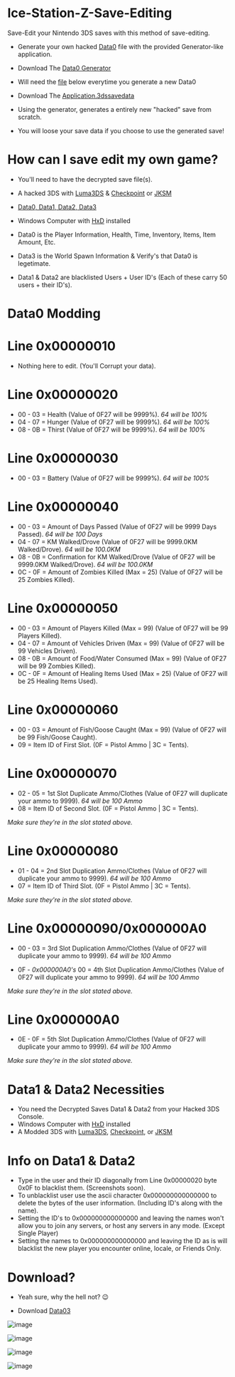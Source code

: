 # Ice-Station-Z-Save-Editing
Save-Edit your Nintendo 3DS saves with this method of save-editing.

- Generate your own hacked [Data0](https://github.com/Cracko298/Ice-Station-Z-Save-Editing/blob/main/_meta/Data0) file with the provided Generator-like application.

- Download The [Data0 Generator](https://github.com/Cracko298/Ice-Station-Z-Save-Editing/files/7974716/Data0.Generator.zip)

- Will need the [file](https://github.com/Cracko298/Ice-Station-Z-Save-Editing/releases/download/v2.X/Application.3dssavedata) below everytime you generate a new Data0

- Download The [Application.3dssavedata](https://github.com/Cracko298/Ice-Station-Z-Save-Editing/releases/download/v2.X/Application.3dssavedata)

- Using the generator, generates a entirely new "hacked" save from scratch.

- You will loose your save data if you choose to use the generated save!

# How can I save edit my own game?

- You'll need to have the decrypted save file(s).

- A hacked 3DS with [Luma3DS](https://github.com/Nanquitas/Luma3DS/releases/tag/v10.2.1) & [Checkpoint](https://github.com/FlagBrew/Checkpoint/releases) or [JKSM](https://github.com/J-D-K/JKSM/releases/tag/05.08.2020)

- [Data0, Data1, Data2, Data3](https://github.com/Cracko298/Ice-Station-Z-Save-Editing/files/7974717/Copy.of.Data0.zip)

- Windows Computer with [HxD](https://mh-nexus.de/en/downloads.php?product=HxD20) installed 

- Data0 is the Player Information, Health, Time, Inventory, Items, Item Amount, Etc.

- Data3 is the World Spawn Information & Verify's that Data0 is legetimate.

- Data1 & Data2 are blacklisted Users + User ID's (Each of these carry 50 users + their ID's).

# Data0 Modding

# Line 0x00000010

- Nothing here to edit. (You'll Corrupt your data).

# Line 0x00000020 

- 00 - 03 = Health (Value of 0F27 will be 9999%). *64 will be 100%*
- 04 - 07 = Hunger (Value of 0F27 will be 9999%). *64 will be 100%*
- 08 - 0B = Thirst (Value of 0F27 will be 9999%). *64 will be 100%*

# Line 0x00000030

- 00 - 03 = Battery (Value of 0F27 will be 9999%). *64 will be 100%*

# Line 0x00000040

- 00 - 03 = Amount of Days Passed (Value of 0F27 will be 9999 Days Passed). *64 will be 100 Days*
- 04 - 07 = KM Walked/Drove (Value of 0F27 will be 9999.0KM Walked/Drove). *64 will be 100.0KM*
- 08 - 0B = Confirmation for KM Walked/Drove (Value of 0F27 will be 9999.0KM Walked/Drove). *64 will be 100.0KM*
- 0C - 0F = Amount of Zombies Killed (Max = 25) (Value of 0F27 will be 25 Zombies Killed).

# Line 0x00000050

- 00 - 03 = Amount of Players Killed (Max = 99) (Value of 0F27 will be 99 Players Killed).
- 04 - 07 = Amount of Vehicles Driven (Max = 99) (Value of 0F27 will be 99 Vehicles Driven).
- 08 - 0B = Amount of Food/Water Consumed (Max = 99) (Value of 0F27 will be 99 Zombies Killed).
- 0C - 0F = Amount of Healing Items Used (Max = 25) (Value of 0F27 will be 25 Healing Items Used).

# Line 0x00000060

- 00 - 03 = Amount of Fish/Goose Caught (Max = 99) (Value of 0F27 will be 99 Fish/Goose Caught).
- 09 = Item ID of First Slot. (0F = Pistol Ammo | 3C = Tents).

# Line 0x00000070

- 02 - 05 = 1st Slot Duplicate Ammo/Clothes (Value of 0F27 will duplicate your ammo to 9999). *64 will be 100 Ammo*
- 08 = Item ID of Second Slot. (0F = Pistol Ammo | 3C = Tents).

*Make sure they're in the slot stated above.*

# Line 0x00000080

- 01 - 04 = 2nd Slot Duplication Ammo/Clothes (Value of 0F27 will duplicate your ammo to 9999). *64 will be 100 Ammo*
- 07 = Item ID of Third Slot. (0F = Pistol Ammo | 3C = Tents).

*Make sure they're in the slot stated above.*

# Line 0x00000090/0x000000A0

- 00 - 03 = 3rd Slot Duplication Ammo/Clothes (Value of 0F27 will duplicate your ammo to 9999). *64 will be 100 Ammo*

- 0F - *0x000000A0's* 00 = 4th Slot Duplication Ammo/Clothes (Value of 0F27 will duplicate your ammo to 9999). *64 will be 100 Ammo*

*Make sure they're in the slot stated above.*

# Line 0x000000A0

- 0E - 0F = 5th Slot Duplication Ammo/Clothes (Value of 0F27 will duplicate your ammo to 9999). *64 will be 100 Ammo*

*Make sure they're in the slot stated above.*
















# Data1 & Data2 Necessities
- You need the Decrypted Saves Data1 & Data2 from your Hacked 3DS Console.
- Windows Computer with [HxD](https://mh-nexus.de/en/downloads.php?product=HxD20) installed 
- A Modded 3DS with [Luma3DS](https://github.com/Nanquitas/Luma3DS/releases/tag/v10.2.1), [Checkpoint](https://github.com/FlagBrew/Checkpoint/releases), or [JKSM](https://github.com/J-D-K/JKSM/releases/tag/05.08.2020)

# Info on Data1 & Data2
- Type in the user and their ID diagonally from Line 0x00000020 byte 0x0F to blacklist them. (Screenshots soon).
- To unblacklist user use the ascii character 0x000000000000000 to delete the bytes of the user information. (Including ID's along with the name).
- Setting the ID's to 0x000000000000000 and leaving the names won't allow you to join any servers, or host any servers in any mode. (Except Single Player)
- Setting the names to 0x000000000000000 and leaving the ID as is will blacklist the new player you encounter online, locale, or Friends Only.

# Download?

- Yeah sure, why the hell not? 😉

- Download [Data03](https://github.com/Cracko298/Ice-Station-Z-Save-Editing/files/7974717/Copy.of.Data0.zip)

![image](https://user-images.githubusercontent.com/78656905/151711924-8e7bc222-6653-4c08-a491-f9b1c88baf05.png)

![image](https://user-images.githubusercontent.com/78656905/151711937-52de977e-823b-436e-b31f-6b6c1a885459.png)

![image](https://user-images.githubusercontent.com/78656905/151719058-a35680f9-5964-45e9-aca4-24c0a4f2d750.png)

![image](https://user-images.githubusercontent.com/78656905/151719075-3059d8c8-dbf4-4a18-b015-0b8f97c27833.png)
